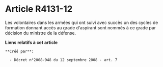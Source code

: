 # Article R4131-12

Les volontaires dans les armées qui ont suivi avec succès un des cycles de formation donnant accès au grade d'aspirant sont
nommés à ce grade par décision du ministre de la défense.

**Liens relatifs à cet article**

	**Créé par**:

	  - Décret n°2008-948 du 12 septembre 2008 - art. 7
